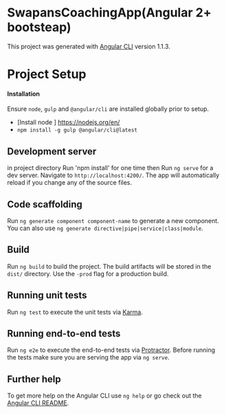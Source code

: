 # SwapansCoachingApp(Angular 2+ bootsteap)

This project was generated with [Angular CLI](https://github.com/angular/angular-cli) version 1.1.3.

Project Setup  
===================  
  
#### **Installation**  

Ensure `node`, `gulp` and `@angular/cli` are installed globally prior to setup.
- [Install node ]  https://nodejs.org/en/
- `npm install -g gulp @angular/cli@latest`
  
## Development server
in project directory Run 'npm install' for one time then
Run `ng serve` for a dev server. Navigate to `http://localhost:4200/`. The app will automatically reload if you change any of the source files.

## Code scaffolding

Run `ng generate component component-name` to generate a new component. You can also use `ng generate directive|pipe|service|class|module`.

## Build

Run `ng build` to build the project. The build artifacts will be stored in the `dist/` directory. Use the `-prod` flag for a production build.

## Running unit tests

Run `ng test` to execute the unit tests via [Karma](https://karma-runner.github.io).

## Running end-to-end tests

Run `ng e2e` to execute the end-to-end tests via [Protractor](http://www.protractortest.org/).
Before running the tests make sure you are serving the app via `ng serve`.

## Further help

To get more help on the Angular CLI use `ng help` or go check out the [Angular CLI README](https://github.com/angular/angular-cli/blob/master/README.md).
